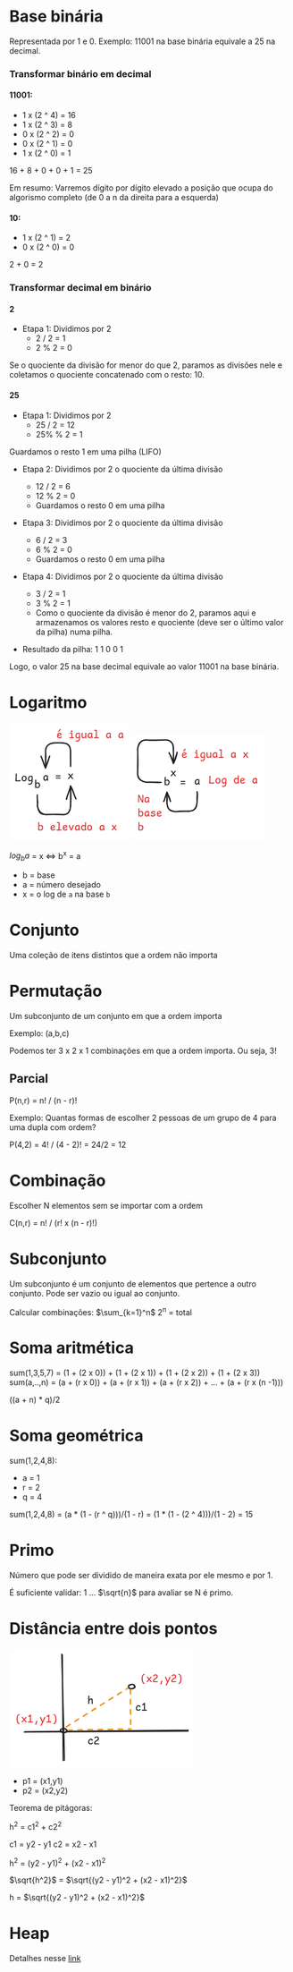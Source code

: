 # Base binária

Representada por 1 e 0. Exemplo: 11001 na base binária equivale a 25 na decimal.

### Transformar binário em decimal

#### 11001:

- 1 x (2 ^ 4) = 16
- 1 x (2 ^ 3) = 8
- 0 x (2 ^ 2) = 0
- 0 x (2 ^ 1) = 0
- 1 x (2 ^ 0) = 1

16 + 8 + 0 + 0 + 1 = 25

Em resumo: Varremos dígito por dígito elevado a posição que ocupa do algorismo completo (de 0 a n da direita para a esquerda)

#### 10:

- 1 x (2 ^ 1) = 2
- 0 x (2 ^ 0) = 0

2 + 0 = 2

### Transformar decimal em binário

#### 2
- Etapa 1: Dividimos por 2
    - 2 / 2 = 1
    - 2 % 2 = 0

Se o quociente da divisão for menor do que 2, paramos as divisões nele e coletamos o quociente concatenado com o resto: 10.


#### 25

- Etapa 1: Dividimos por 2
    - 25 / 2 = 12
    - 25% % 2 = 1

Guardamos o resto 1 em uma pilha (LIFO)

- Etapa 2: Dividimos por 2 o quociente da última divisão
    - 12 / 2 = 6
    - 12 % 2 = 0
    - Guardamos o resto 0 em uma pilha

- Etapa 3: Dividimos por 2 o quociente da última divisão
    - 6 / 2 = 3
    - 6 % 2 = 0
    - Guardamos o resto 0 em uma pilha

- Etapa 4: Dividimos por 2 o quociente da última divisão
    - 3 / 2 = 1
    - 3 % 2 = 1
    - Como o quociente da divisão é menor do 2, paramos aqui e armazenamos os valores resto e quociente (deve ser o último valor da pilha) numa pilha.

- Resultado da pilha:
1
1
0
0
1

Logo, o valor 25 na base decimal equivale ao valor 11001 na base binária.


# Logaritmo
![Logaritmo](logaritmo.png)
![Exponencial](exponencial.png)

$log{_b}{a}$ = x <=> b<sup>x</sup> = a

- b = base
- a = número desejado
- x = o log de `a` na base `b`


# Conjunto

Uma coleção de itens distintos que a ordem não importa

# Permutação

Um subconjunto de um conjunto em que a ordem importa

Exemplo: (a,b,c)

Podemos ter 3 x 2 x 1 combinações em que a ordem importa. Ou seja, 3!


## Parcial

P(n,r) = n! / (n - r)!

Exemplo: Quantas formas de escolher 2 pessoas de um grupo de 4 para uma dupla com ordem?

P(4,2) = 4! / (4 - 2)! = 24/2 = 12


# Combinação

Escolher N elementos sem se importar com a ordem

C(n,r) = n! / (r! x (n - r)!)


# Subconjunto

Um subconjunto é um conjunto de elementos que pertence a outro conjunto. Pode ser vazio ou igual ao conjunto. 

Calcular combinações: $\sum_{k=1}^n$  2<sup>n</sup> = total


# Soma aritmética

sum(1,3,5,7) = (1 + (2 x 0)) + (1 + (2 x 1)) + (1 + (2 x 2)) + (1 + (2 x 3))
sum(a,..,n) = (a + (r x 0)) + (a + (r x 1)) + (a + (r x 2)) + ... + (a + (r x (n -1)))

((a + n) * q)/2

# Soma geométrica

sum(1,2,4,8):
- a = 1
- r = 2
- q = 4


sum(1,2,4,8) = (a * (1 - (r ^ q)))/(1 - r) = (1 * (1 - (2 ^ 4)))/(1 - 2) = 15

# Primo

Número que pode ser dividido de maneira exata por ele mesmo e por 1.

É suficiente validar: 1 ... $\sqrt{n}$ para avaliar se N é primo.


# Distância entre dois pontos

![Distância](Distancia.png)

- p1 = (x1,y1)
- p2 = (x2,y2)

Teorema de pitágoras:

h<sup>2</sup> = c1<sup>2</sup> + c2<sup>2</sup>

c1 = y2 - y1 
c2 = x2 - x1 

h<sup>2</sup> = (y2 - y1)<sup>2</sup> + (x2 - x1)<sup>2</sup>

$\sqrt{h^2}$ = $\sqrt{(y2 - y1)^2 + (x2 - x1)^2}$

h = $\sqrt{(y2 - y1)^2 + (x2 - x1)^2}$

# Heap

Detalhes nesse [link](README_heap.md)